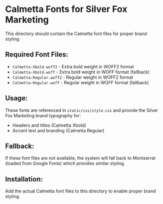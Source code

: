 # Calmetta Fonts for Silver Fox Marketing

This directory should contain the Calmetta font files for proper brand styling:

## Required Font Files:
- `Calmetta-Xbold.woff2` - Extra bold weight in WOFF2 format
- `Calmetta-Xbold.woff` - Extra bold weight in WOFF format (fallback)
- `Calmetta-Regular.woff2` - Regular weight in WOFF2 format
- `Calmetta-Regular.woff` - Regular weight in WOFF format (fallback)

## Usage:
These fonts are referenced in `static/css/style.css` and provide the Silver Fox Marketing brand typography for:
- Headers and titles (Calmetta Xbold)
- Accent text and branding (Calmetta Regular)

## Fallback:
If these font files are not available, the system will fall back to Montserrat (loaded from Google Fonts) which provides similar styling.

## Installation:
Add the actual Calmetta font files to this directory to enable proper brand styling.
